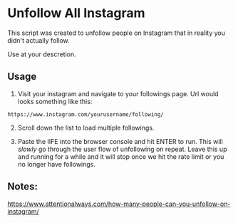 # Unfollow All Instagram

This script was created to unfollow people on Instagram that in reality you didn't
actually follow.

Use at your descretion.

## Usage

1. Visit your instagram and navigate to your followings page. Url would looks something like this:

```
https://www.instagram.com/yourusername/following/
```

2. Scroll down the list to load multiple followings.

3. Paste the IIFE into the browser console and hit ENTER to run. This will _slowly_ go through the user flow of unfollowing on repeat. Leave this up and running for a while and it will stop once we hit the rate limit or you no longer have followings.

## Notes:

https://www.attentionalways.com/how-many-people-can-you-unfollow-on-instagram/
